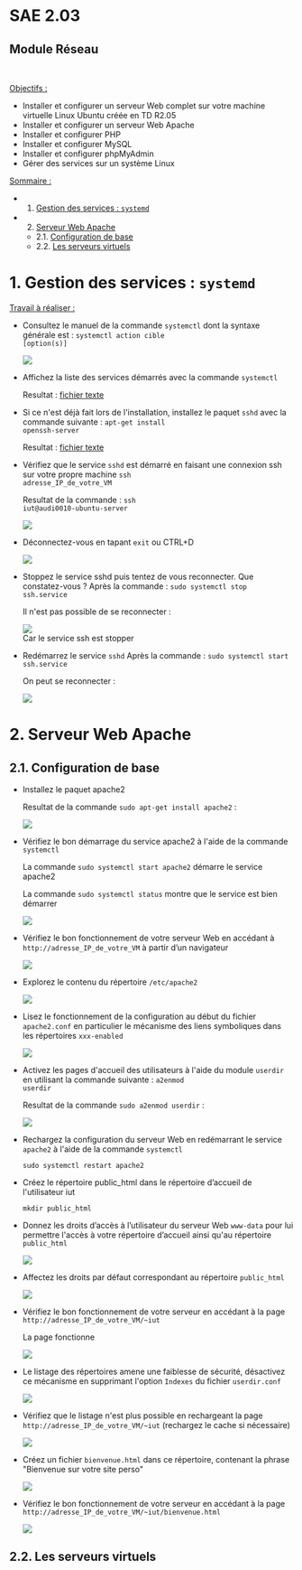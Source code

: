 <strong><h1><div class="titre">SAE 2.03</div></h1></strong>
<h2><div class="sous-titre">Module Réseau</div></h2>
<br>

<u>Objectifs :</u>
- Installer et configurer un serveur Web complet sur votre machine virtuelle Linux Ubuntu créée en TD R2.05
- Installer et configurer un serveur Web Apache
- Installer et configurer PHP
- Installer et configurer MySQL
- Installer et configurer phpMyAdmin
- Gérer des services sur un système Linux


<u>Sommaire :</u>
- 1. [Gestion des services : <code>systemd</code>](#1)
- 2. [Serveur Web Apache](#2) 
   - 2.1. [Configuration de base](#21)
   - 2.2. [Les serveurs virtuels](#22)




# 1. Gestion des services : <code>systemd</code><a name="1"></a>

<u>Travail à réaliser :</u>
- Consultez le manuel de la commande <code>systemctl</code> dont la syntaxe générale est : <code>systemctl action cible [option(s)]</code><div><img src="Screenshots/P1Question1.png"></div>
- Affichez la liste des services démarrés avec la commande <code>systemctl</code>

   Resultat : [fichier texte](commands/CMDP1Question1.txt)
- Si ce n'est déjà fait lors de l'installation, installez le paquet <code>sshd</code> avec la commande suivante : <code>apt-get install openssh-server</code>

   Resultat : [fichier texte](commands/CMDP1Question1-2.txt)
- Vérifiez que le service <code>sshd</code> est démarré en faisant une connexion ssh sur votre propre machine <code>ssh adresse_IP_de_votre_VM</code>

   Resultat de la commande : <code>ssh iut@audi0010-ubuntu-server</code><div><img src="Screenshots/P1Question1-2.png">
- Déconnectez-vous en tapant <code>exit</code> ou CTRL+D<div><img src="Screenshots/P1Question1-3.png"></div>
- Stoppez le service sshd puis tentez de vous reconnecter. Que constatez-vous ?
   Après la commande : <code>sudo systemctl stop ssh.service</code>
   
   Il n'est pas possible de se reconnecter : <div><img src="Screenshots/P1Question1-4.png"></div>
   Car le service ssh est stopper
- Redémarrez le service <code>sshd</code>
   Après la commande : <code>sudo systemctl start ssh.service</code>
   
   On peut se reconnecter : <div><img src="Screenshots/P1Question1-5.png"></div>

# 2. Serveur Web Apache<a name="2"></a>
## 2.1. Configuration de base<a name="21"></a>

- Installez le paquet apache2

   Resultat de la commande <code>sudo apt-get install apache2</code> :<div><img src="Screenshots/P1Question2_1.png"></div>
- Vérifiez le bon démarrage du service apache2 à l'aide de la commande <code>systemctl</code>

   La commande <code>sudo systemctl start apache2</code> démarre le service apache2

   La commande <code>sudo systemctl status</code> montre que le service est bien démarrer <div><img src="Screenshots/P1Question2_1-2.png"></div>

- Vérifiez le bon fonctionnement de votre serveur Web en accédant à
<code>http://adresse_IP_de_votre_VM</code> à partir d’un navigateur

   <div><img src="Screenshots/P1Question2_1-3.png"></div>
- Explorez le contenu du répertoire <code>/etc/apache2</code>
   
   <div><img src="Screenshots/P1Question2_1-4.png"></div>
- Lisez le fonctionnement de la configuration au début du fichier <code>apache2.conf</code> en particulier le mécanisme des liens symboliques dans les répertoires <code>xxx-enabled</code>

   <div><img src="Screenshots/P1Question2_1-5.png"></div>
- Activez les pages d'accueil des utilisateurs à l'aide du module <code>userdir</code> en utilisant la commande suivante : <code>a2enmod userdir</code>

   Resultat de la commande <code>sudo a2enmod userdir</code> : <div><img src="Screenshots/P1Question2_1-6.png"></div>

- Rechargez la configuration du serveur Web en redémarrant le service <code>apache2</code> à l'aide de la commande <code>systemctl</code>

   <code>sudo systemctl restart apache2</code>

- Créez le répertoire public_html dans le répertoire d’accueil de l'utilisateur iut

   <code>mkdir public_html</code>
- Donnez les droits d’accès à l’utilisateur du serveur Web <code>www-data</code> pour lui permettre l'accès à votre répertoire d’accueil ainsi qu'au répertoire <code>public_html</code>

   <div><img src="Screenshots/P1Question2_1-7.png"></div>

- Affectez les droits par défaut correspondant au répertoire <code>public_html</code>

   <div><img src="Screenshots/P1Question2_1-8.png"></div>

- Vérifiez le bon fonctionnement de votre serveur en accédant à la page <code>http://adresse_IP_de_votre_VM/~iut</code>

   La page fonctionne
   <div><img src="Screenshots/P1Question2_1-91.png"></div>

- Le listage des répertoires amene une faiblesse de sécurité, désactivez ce mécanisme en supprimant l'option <code>Indexes</code> du fichier <code>userdir.conf</code>

   <div><img src="Screenshots/P1Question2_1-11.png"></div>

- Vérifiez que le listage n'est plus possible en rechargeant la page <code>http://adresse_IP_de_votre_VM/~iut</code> (rechargez le cache si nécessaire)

   <div><img src="Screenshots/P1Question2_1-10.png"></div>   

- Créez un fichier <code>bienvenue.html</code> dans ce répertoire, contenant la phrase "Bienvenue sur votre site perso"

   <div><img src="Screenshots/P1Question2_1-12.png"></div>   

- Vérifiez le bon fonctionnement de votre serveur en accédant à la page
<code>http://adresse_IP_de_votre_VM/~iut/bienvenue.html</code>

   <div><img src="Screenshots/P1Question2_1-13.png"></div>

## 2.2. Les serveurs virtuels<a name="22"></a>